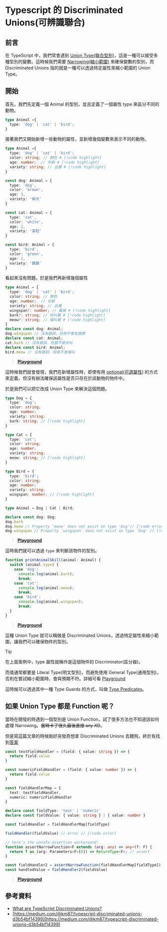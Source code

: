 # Typescript 的 Discriminated Unions(可辨識聯合)

## 前言

在 TypeScript 中，我們常會遇到 [Union Type(聯合型別)](https://www.typescriptlang.org/docs/handbook/unions-and-intersections.html#union-types)，這是一種可以接受多種型別的變數。這時候我們需要 [Narrowing(縮小範圍)](https://www.typescriptlang.org/docs/handbook/2/narrowing.html) 來確保變數的型別，而 Discriminated Unions 指的就是一種可以透過特定屬性來縮小範圍的 Union Type。

## 開始

首先，我們先定義一個 Animal 的型別，並且定義了一個屬性 type 來區分不同的動物。

```typescript
type Animal ={
  type: 'dog' | 'cat' | 'bird';
}
```

接著我們又開始新增一些動物的屬性，並新增幾個變數來表示不同的動物。

```typescript
type Animal ={
  type: 'dog' | 'cat' | 'bird';
  color: string; // 顏色 # [!code highlight]
  age: number;  // 年齡 # [!code highlight]
  variety: string; // 品種 # [!code highlight]
}

const dog: Animal = {
  type: 'dog',
  color: 'brown',
  age: 3,
  variety: '柴犬'
}

const cat: Animal = {
  type: 'cat',
  color: 'white',
  age: 2,
  variety: '英短'
}

const bird: Animal = {
  type: 'bird',
  color: 'green',
  age: 1,
  variety: '鸚鵡'
}
```

看起來沒有問題。於是我們再新增幾個屬性

```typescript
type Animal = {
  type: 'dog' | 'cat' | 'bird';
  color: string; // 顏色
  age: number;  // 年齡
  variety: string; // 品種
  wingspan?: number; // 翼展 # [!code highlight]
  bark?: string; // 吠叫聲 # [!code highlight]
  meow?: string; // 喵叫聲 # [!code highlight]
}
declare const dog: Animal;
dog.wingspan // 沒有錯誤，但狗不會有翅膀
declare const cat: Animal;
cat.bark // 沒有錯誤，但貓不會吠叫
declare const bird: Animal;
bird.meow // 沒有錯誤，但鳥不會喵叫
```

> **[Playground](https://www.typescriptlang.org/play/?#code/C4TwDgpgBAggdgSwLYEMA2UC8UDeAoKKUSALigHIATAewHNyoAfCgYxWAefICMEAnSuQDcBKC2ppqfMgGdgfBHFpCoAelVRA8hmAnINEpaEMnACuSbhD4q1GwC56gQ3zRANxQKIoWfMXL1UQIMqgOi9RAHcvGTAUOAB+I1NzS2soQB--QFUdUW4XAGtoqDkFJRUfQAIVQGvlQCcA0SQIaiDs3K8CjUBW1TK8AF88SggWNBdocTg5KBpaMnhkdBFhgDoQpTCIhMAkm0BIc0B6ZMASqMAYf8AxeUB1p0BYOUBgc2XAUf9AAMCOrp6+PuoB4DF2UcRUNBE2YCn0vgylta3toBkmKOJUu3V6Yjug14Ame4zeeBhlCmlWqfw2O0ApzlHZpAA)**

這時候我們就會發現，我們在新增屬性時，即使有用 [optional(可選屬性)](https://www.typescriptlang.org/docs/handbook/2/functions.html#optional-parameters) 的方式來定義，但沒有辦法確保該屬性是否只存在於該動物的物件中。

於是我們可以把它改成 Union Type 來解決這個問題。

```typescript
type Dog = {
  type: 'dog';
  color: string;
  age: number;
  variety: string;
  bark: string; // [!code highlight]
}

type Cat = {
  type: 'cat';
  color: string;
  age: number;
  variety: string;
  meow: string; // [!code highlight]
}

type Bird = {
  type: 'bird';
  color: string;
  age: number;
  variety: string;
  wingspan: number; // [!code highlight]
}

type Animal = Dog | Cat | Bird;

declare const dog: Dog;
dog.bark
dog.meow // Property 'meow' does not exist on type 'Dog'// [!code error]
dog.wingspan // Property 'wingspan' does not exist on type 'Dog' // [!code error]
```

> **[Playground](https://www.typescriptlang.org/play/?#code/C4TwDgpgBAIg9gcygXigbwFBSqSAuKAcgBNFCBuLKAYzgBs4AnAgZ2EYEsA7BS7AQwQQCXAK4BbAEYRGfKADd+nCKFbtuvKpKUBrNZx6UAvhgy5oAYX7AU6KuYKFq1ilVoNmUNgc0ChIiWlZKkVlVS91QypxCDgAd30NY1NzKAAhDkZiW0xsByJJTOJXbHcmRKi-YSgxKRk5UI4VEArfKDiNFjB+LgC64JMzcGgAQS4OcX46W3gkAB8oKxsFjKzKDGIIajolaFouNihSBAJZymOAOm1GHSgNxAuY+KgAeheoAAVGOEhGUCInnFCEc4BAWDU4DYIAAPDiHOBcHDDIizQj3BAXDo8Lo9V7vL4-GT-QhYhA4rjA0hgiFQ2HwxGpQiooA)**

這時我們就可以透過 `type` 來判斷該物件的型別。

```typescript
function printAnimalSkill(animal: Animal) {
  switch (animal.type) {
    case 'dog':
      console.log(animal.bark);
      break;
    case 'cat':
      console.log(animal.meow);
      break;
    case 'bird':
      console.log(animal.wingspan);
      break;
  }
}
```

> **[Playground](https://www.typescriptlang.org/play/?#code/C4TwDgpgBAIg9gcygXigbwFBSqSAuKAcgBNFCBuLKAYzgBs4AnAgZ2EYEsA7BS7AQwQQCXAK4BbAEYRGfKADd+nCKFbtuvKpKUBrNZx6UAvhgy5oAYX7AU6KuYKFq1ilVoNmUNgc0ChIiWlZKkVlVS91QypxCDgAd30NY1NzKAAhDkZiW0xsByJJTOJXbHcmRKi-YSgxKRk5UI4VEArfKDiNFjB+LgC64JMzcGgAQS4OcX46W3gkAB8oKxsFjKzKDAAzUS5qYA44LigwA2AxiamAZR0OOjoACh7zugIzyboASjtsFg7gagALKAPcZvAB05k+uWwNH4LGgJDIeCo0JoBxY9AgoIYCGBT1Bggg7zkKMkjAg-B0xJhcKIzmAhCRKNKaIxWMQuLBMXiROR0NJ5MpvOcNMIhSyDN5zK46LomOxHKmoI6PC6PR5TKg-IpchMRiAA)**

這種 Union Type 就可以稱做是 Discriminated Unions，透過特定屬性來縮小範圍，讓我們可以確保物件的型別。

> [!TIP]
> 在上面案例中，type 屬性就稱作是這個物件的 Discriminator(區分器)。
>
> 而值通常都要是 Literal Type(明文型別)，而避免使用 General Type(通用型別)，
> 否則在嘗試縮小範圍時，會與預期不符。詳細可看 [Playground](https://www.typescriptlang.org/play/?#code/C4TwDgpgBAygrgYwgZ2TYBDY0C8UDeAUFFMptgFynABOAlgHYDmUA9K1AJqCADAHKEBfQoVCQoAURo0A9jXRZcBYtQVUGcALYAjCDTYcADNwCM3AEzKNKZBiYQqZes0HDR0AEoow0hsgjzsKDx4JFQA6AAfCSlZcOFCBB8yKDtgcKCoAAoaLyT7KE9kb19-cggASiCAPiUSOgAzLLdpRpyivIA6MgUgnDwAcnVtXX7KohISRN9pABsIDt0ZGmzcko6rVFsK5SESHOA4GgYoNuK-LrKXQlTwzPxuygMAGg2bOwp+gG0DAF1AHzdAPiugHpkwAlUf0BOUgA)
>
> 這時候可以透過其中一種 Type Guards 的方式，叫做 [Type Predicates](https://www.typescriptlang.org/docs/handbook/2/narrowing.html#using-type-predicates)。

## 如果 Union Type 都是 Function 呢？

當時在開發的時遇到一個型別是 Union Function，試了很多方法也不知道該如何處理 Narrowing。~~當時卡了很久最後直接 any XD~~。

但是寫這篇文章的時候剛好突發奇想拿 Discriminated Unions 去餵狗，終於有找到[答案](https://stackoverflow.com/questions/56781010/how-to-map-objects-in-a-discriminated-union-to-functions-they-can-be-called-with)

```typescript
const textFieldHandler = (field: { value: string }) => {
  return field.value
}

const numericFieldHandler = (field: { value: number }) => {
  return field.value
}

const fieldHandlerMap = {
  text: textFieldHandler,
  numeric: numericFieldHandler
}

declare const fieldType: 'text' | 'numeric'
declare const fieldValue: { value: string } | { value: number }

const fieldHandler = fieldHandlerMap[fieldType]

fieldHandler(fieldValue) // error // [!code error]

// here's the unsafe-assertion workaround:
function assertNarrowFunction<F extends (arg: any) => any>(f: F) {
  return f as (arg: Parameters<F>[0]) => ReturnType<F>; // assert
}

const fieldHandler2 = assertNarrowFunction(fieldHandlerMap[fieldType])
const handledValue = fieldHandler2(fieldValue)

```

> **[Playground](https://www.typescriptlang.org/play/?#code/MYewdgzgLgBFCmAPKAxAlvANgEwBIEMxtN4AnGAXhgAoAzDHALhgG8YA3fTAV3melJowAcxgBfAJSUAfKwBQMGKXhRupMDHpZsAOk494csXLmhIsMNwC2ZNMHTaCREuSp0G2Zm329mlqwBGZOJSFLIsCkoqahpaOHpcvEYmpuDQmh5OxGQAsvgADpTyigjIzKWomYTZpAA0kf62wH7WTQ44WS7JctjwwJj4yjBm6XHYACoAnvl8MADkFXMwAD7zjYLAcz19A0MjsGMAaomz3if8UIIi4iusHOcw-kHkxqnmGY7VLkVjnbkFAG0xlMZgBdEy-L5kdzaY4GCQmAD0iJgAAsyPA5hA4OiYNxIPhaPAALT4CAQMhQNDgGAAdxApAA1oMQPjPHJaPjgFSaWSKaQoAA5QakEC0lBcnlgAA8KBgSAQRGx1EGwmYhEmoVkGukdGYKCkEUUylU6k0MDJNFVzAACoN8DYEKQILLpACAAygrUwABK0XUIPgroA3DBkRbyZTum9RlVnGQAExFPmU4WkUXiyXUsAwjpQ0h5fJAjyBr0x2CoqHYOG8H5xmoJ3PVk4SIA)**

## 參考資料

- [What are TypeScript Discriminated Unions?](https://dev.to/darkmavis1980/what-are-typescript-discriminated-unions-5hbb)
- [https://medium.com/@km87/typescript-discriminated-unions-d3b54bf14399](https://medium.com/@km87/typescript-discriminated-unions-d3b54bf14399)
